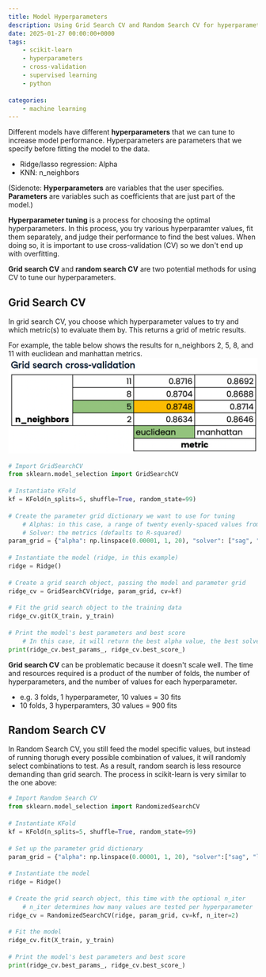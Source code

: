 ```yaml
---
title: Model Hyperparameters
description: Using Grid Search CV and Random Search CV for hyperparameter tuning
date: 2025-01-27 00:00:00+0000
tags: 
    - scikit-learn
    - hyperparameters
    - cross-validation
    - supervised learning
    - python

categories:
    - machine learning
---
```


Different models have different **hyperparameters** that we can tune to increase model performance. Hyperparameters are parameters that we specify before fitting the model to the data. 
* Ridge/lasso regression: Alpha
* KNN: n_neighbors

(Sidenote: **Hyperparameters** are variables that the user specifies. **Parameters** are variables such as coefficients that are just part of the model.)

**Hyperparameter tuning** is a process for choosing the optimal hyperparameters. In this process, you try various hyperparamter values, fit them separately, and judge their performance to find the best values. When doing so, it is important to use cross-validation (CV) so we don't end up with overfitting. 

**Grid search CV** and **random search CV** are two potential methods for using CV to tune our hyperparameters. 

## Grid Search CV
In grid search CV, you choose which hyperparameter values to try and which metric(s) to evaluate them by. This returns a grid of metric results. 

For example, the table below shows the results for n_neighbors 2, 5, 8, and 11 with euclidean and manhattan metrics. 
![Grid Search CV Results](grid_search_CV.png)

```python
# Import GridSearchCV
from sklearn.model_selection import GridSearchCV

# Instantiate KFold
kf = KFold(n_splits=5, shuffle=True, random_state=99)

# Create the parameter grid dictionary we want to use for tuning
    # Alphas: in this case, a range of twenty evenly-spaced values from 0.00001 to 1
    # Solver: the metrics (defaults to R-squared)
param_grid = {"alpha": np.linspace(0.00001, 1, 20), "solver": ["sag", "lsqr"]}

# Instantiate the model (ridge, in this example)
ridge = Ridge()

# Create a grid search object, passing the model and parameter grid
ridge_cv = GridSearchCV(ridge, param_grid, cv=kf)

# Fit the grid search object to the training data
ridge_cv.git(X_train, y_train)

# Print the model's best parameters and best score
    # In this case, it will return the best alpha value, the best solver, and the mean CV score for that fold
print(ridge_cv.best_params_, ridge_cv.best_score_)
```

**Grid search CV** can be problematic because it doesn't scale well. The time and resources required is a product of the number of folds, the number of hyperparameters, and the number of values for each hyperparameter. 
* e.g. 3 folds, 1 hyperparameter, 10  values = 30 fits
* 10 folds, 3 hyperparamters, 30 values = 900 fits

## Random Search CV

In Random Search CV, you still feed the model specific values, but instead of running thorugh every possible combination of values, it will randomly select combinations to test. As a result, random search is less resource demanding than grid search. The process in scikit-learn is very similar to the one above:

```python
# Import Random Search CV
from sklearn.model_selection import RandomizedSearchCV

# Instantiate KFold
kf = KFold(n_splits=5, shuffle=True, random_state=99)

# Set up the parameter grid dictionary
param_grid = {"alpha": np.linspace(0.00001, 1, 20), "solver":["sag", "lsqr"]}

# Instantiate the model
ridge = Ridge()

# Create the grid search object, this time with the optional n_iter
    # n_iter determines how many values are tested per hyperparameter
ridge_cv = RandomizedSearchCV(ridge, param_grid, cv=kf, n_iter=2)

# Fit the model
ridge_cv.fit(X_train, y_train)

# Print the model's best parameters and best score
print(ridge_cv.best_params_, ridge_cv.best_score_)
```


